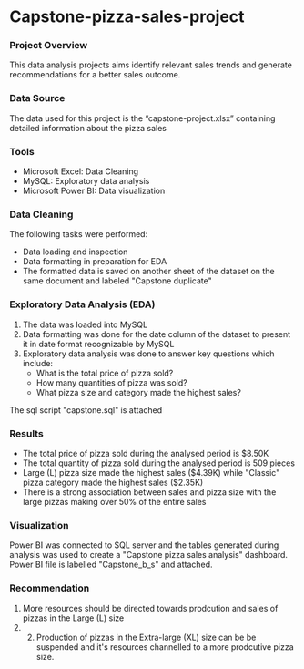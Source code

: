# Capstone-pizza-sales-project

### Project Overview

This data analysis projects aims identify relevant sales trends and generate recommendations for a better sales outcome.

### Data Source

The data used for this project is the “capstone-project.xlsx” containing detailed information about the pizza sales

### Tools

- Microsoft Excel: Data Cleaning
- MySQL: Exploratory data analysis
- Microsoft Power BI: Data visualization

### Data Cleaning

The following tasks were performed:
- Data loading and inspection
- Data formatting in preparation for EDA
- The formatted data is saved on another sheet of the dataset on the same document and labeled "Capstone duplicate"

### Exploratory Data Analysis (EDA)

1. The data was loaded into MySQL
2. Data formatting was done for the date column of the dataset to present it in date format recognizable by MySQL
3. Exploratory data analysis was done to answer key questions which include:
   - What is the total price of pizza sold?
   - How many quantities of pizza was sold?
   - What pizza size and category made the highest sales?

 The sql script "capstone.sql" is attached 
 
### Results

- The total price of pizza sold during the analysed period is $8.50K
- The total quantity of pizza sold during the analysed period is 509 pieces
- Large (L) pizza size made the highest sales ($4.39K) while "Classic" pizza category made the highest sales ($2.35K)  
- There is a strong association between sales and pizza size with the large pizzas making over 50% of the entire sales

### Visualization

Power BI was connected to SQL server and the tables generated during analysis was used to create a "Capstone pizza sales analysis" dashboard.
Power BI file is labelled "Capstone_b_s" and attached.

### Recommendation

1. More resources should be directed towards prodcution and sales of pizzas in the Large (L) size
2. 2. Production of pizzas in the Extra-large (XL) size can be be suspended and it's resources channelled to a more prodcutive pizza size.
